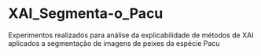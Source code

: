 # XAI_Segmenta-o_Pacu
Experimentos realizados para análise da explicabilidade de métodos de XAI aplicados a segmentação de imagens de peixes da espécie Pacu
